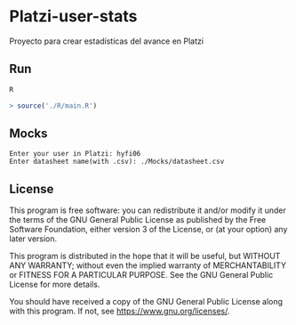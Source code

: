 # Platzi-user-stats

Proyecto para crear estadísticas del avance en Platzi

## Run

```bash
R
```

```R
> source('./R/main.R')
```

## Mocks

```
Enter your user in Platzi: hyfi06
Enter datasheet name(with .csv): ./Mocks/datasheet.csv
```

## License

This program is free software: you can redistribute it and/or modify it under the terms of the GNU General Public License as published by the Free Software Foundation, either version 3 of the License, or (at your option) any later version.

This program is distributed in the hope that it will be useful, but WITHOUT ANY WARRANTY; without even the implied warranty of MERCHANTABILITY or FITNESS FOR A PARTICULAR PURPOSE. See the GNU General Public License for more details.

You should have received a copy of the GNU General Public License along with this program. If not, see <https://www.gnu.org/licenses/>.

